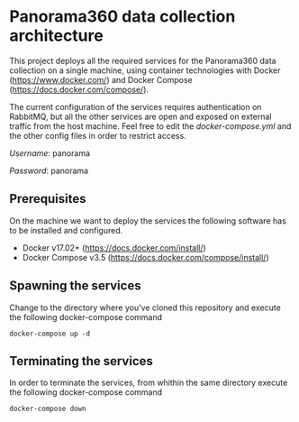 # Panorama360 data collection architecture

This project deploys all the required services for the Panorama360 data collection on a single machine, using container technologies with Docker (https://www.docker.com/) and Docker Compose (https://docs.docker.com/compose/).

The current configuration of the services requires authentication on RabbitMQ, but all the other services are open and exposed on external traffic from the host machine. Feel free to edit the _docker-compose.yml_ and the other config files in order to restrict access.

_Username_: panorama

_Password_: panorama

## Prerequisites

On the machine we want to deploy the services the following software has to be installed and configured.
- Docker v17.02+ (https://docs.docker.com/install/)
- Docker Compose v3.5 (https://docs.docker.com/compose/install/)

Spawning the services
----------------------
Change to the directory where you've cloned this repository and execute the following docker-compose command

```
docker-compose up -d
```

Terminating the services
-------------------------
In order to terminate the services, from whithin the same directory execute the following docker-compose command

```
docker-compose down
```
